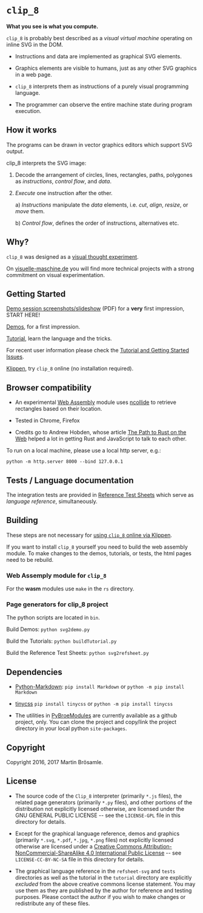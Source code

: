 
`clip_8`
========

**What you see is what you compute.**

`clip_8` is probably best described as a _visual virtual machine_ operating on inline SVG in the DOM.

+ Instructions and data are implemented as graphical SVG elements.

+ Graphics elements are visible to humans, just as any other SVG graphics in a web page.

+ `clip_8` interprets them as instructions of a purely visual programming language.

+ The programmer can observe the entire machine state during program execution.


How it works
------------

The programs can be drawn in vector graphics editors which support SVG output.

clip_8 interprets the SVG image:

1. Decode the arrangement of circles, lines, rectangles, paths, polygones as _instructions_, _control flow_, and _data_.

2. _Execute_ one instruction after the other.

    a) _Instructions_ manipulate the _data_ elements, i.e. _cut_, _align_, _resize_, or _move_ them.

    b) _Control flow_, defines the order of instructions, alternatives etc.


Why?
----

`clip_8` was designed as a [visual thought experiment](https://github.com/broesamle/clip8_materials/blob/master/visual-thought-experiments.md). 

On [visuelle-maschine.de](https://visuelle-maschine.de/index-en.html)
you will find more technical projects with a strong commitment on visual experimentation.


Getting Started
---------------

[Demo session screenshots/slideshow](https://github.com/broesamle/clip8_materials/raw/master/demo-session-screenshots.pdf) (PDF) for a **very** first impression, START HERE!

[Demos](https://broesamle.github.io/clip_8/demos/), for a first impression.

[Tutorial](https://broesamle.github.io/clip_8/tutorial/), learn the language and the tricks.

For recent user information please check the [Tutorial and Getting Started Issues](https://github.com/broesamle/clip_8/labels/Tutorial%20%2B%20Getting%20Started).

[Klippen](https://broesamle.github.io/clip_8/tutorial/klippen.html), try `clip_8` online (no installation required).


Browser compatibility
---------------------

+ An experimental [Web Assembly](http://webassembly.org/) module uses [ncollide](http://ncollide.org/) to retrieve rectangles based on their location.

+ Tested in Chrome, Firefox

+ Credits go to Andrew Hobden, whose article [The Path to Rust on the Web](http://asquera.de/blog/2017-04-10/the-path-to-rust-on-the-web/) helped a lot in getting Rust and JavaScript to talk to each other.

To run on a local machine, please use a local http server, e.g.:

```
python -m http.server 8000 --bind 127.0.0.1
```


Tests / Language documentation
------------------------------

The integration tests are provided in [Reference Test Sheets](https://broesamle.github.io/clip_8/tests/) which serve as _language reference_, simultaneously.


Building
--------

These steps are not necessary for [using `clip_8` online via Klippen](https://broesamle.github.io/clip_8/tutorial/klippen.html).

If you want to install `clip_8` yourself you need to build the web assembly module. To make changes to the demos, tutorials, or tests, the html pages need to be rebuild.

### Web Assemply module for `clip_8`

For the **wasm** modules use `make` in the `rs` directory.

### Page generators for clip_8 project

The python scripts are located in `bin`.

Build Demos: `python svg2demo.py`

Build the Tutorials: `python buildTutorial.py`

Build the Reference Test Sheets: `python svg2refsheet.py`


Dependencies
------------

+ [Python-Markdown](http://pythonhosted.org/Markdown/):
`pip install Markdown` or `python -m pip install Markdown`

+ [tinycss](https://pypi.org/project/tinycss/)
`pip install tinycss` or `python -m pip install tinycss`

+ The utilities in [PyBroeModules](https://github.com/broesamle/PyBroeModules) are currently available as a github project, only. You can clone the project and copy/link the project directory in your local python `site-packages`.


Copyright
---------

Copyright 2016, 2017 Martin Brösamle.


License
-------

+ The source code of the `Clip_8` interpreter (primarily `*.js` files), the related page generators (primarily `*.py` files), and other portions of the distribution not explicitly licensed otherwise, are licensed under the GNU GENERAL PUBLIC LICENSE -- see the `LICENSE-GPL` file in this directory for details.

+ Except for the graphical language reference, demos and graphics (primarily `*.svg`, `*.pdf`, `*.jpg`, `*.png` files) not explicitly licensed otherwise are licensed under a [Creative Commons Attribution-NonCommercial-ShareAlike 4.0 International Public License](https://creativecommons.org/licenses/by-nc-sa/4.0/legalcode) -- see `LICENSE-CC-BY-NC-SA` file in this directory for details.

+ The graphical language reference in the `refsheet-svg` and `tests` directories as well as the tutorial in the `tutorial` directory are explicitly *excluded* from the above creative commons license statement. You may use them as they are published by the author for
reference and testing purposes. Please contact the author if you wish to make changes or redistribute any of these files.

